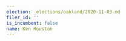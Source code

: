 ```yaml
---
election: _elections/oakland/2020-11-03.md
filer_id: ''
is_incumbent: false
name: Ken Houston
---
```

